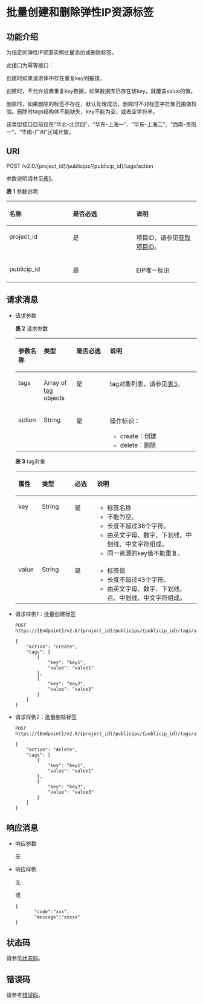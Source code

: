 # 批量创建和删除弹性IP资源标签<a name="eip_apitag_0004"></a>

## 功能介绍<a name="zh-cn_topic_0201534168_section16984350162413"></a>

为指定的弹性IP资源实例批量添加或删除标签。

此接口为幂等接口：

创建时如果请求体中存在重复key则报错。

创建时，不允许设置重复key数据，如果数据库已存在该key，就覆盖value的值。

删除时，如果删除的标签不存在，默认处理成功，删除时不对标签字符集范围做校验。删除时tags结构体不能缺失，key不能为空，或者空字符串。

该类型接口目前仅在“华北-北京四”、“华东-上海一”、“华东-上海二”、“西南-贵阳一”、“华南-广州”区域开放。

## URI<a name="zh-cn_topic_0201534168_section49844500244"></a>

POST /v2.0/\{project\_id\}/publicips/\{publicip\_id\}/tags/action

参数说明请参见[表1](#zh-cn_topic_0201534168_table27380479)。

**表 1**  参数说明

<a name="zh-cn_topic_0201534168_table27380479"></a>
<table><thead align="left"><tr id="zh-cn_topic_0201534168_row28751554"><th class="cellrowborder" valign="top" width="33.33333333333333%" id="mcps1.2.4.1.1"><p id="zh-cn_topic_0201534168_p47174532"><a name="zh-cn_topic_0201534168_p47174532"></a><a name="zh-cn_topic_0201534168_p47174532"></a>名称</p>
</th>
<th class="cellrowborder" valign="top" width="33.33333333333333%" id="mcps1.2.4.1.2"><p id="zh-cn_topic_0201534168_p63040734"><a name="zh-cn_topic_0201534168_p63040734"></a><a name="zh-cn_topic_0201534168_p63040734"></a>是否必选</p>
</th>
<th class="cellrowborder" valign="top" width="33.33333333333333%" id="mcps1.2.4.1.3"><p id="zh-cn_topic_0201534168_p6025849"><a name="zh-cn_topic_0201534168_p6025849"></a><a name="zh-cn_topic_0201534168_p6025849"></a>说明</p>
</th>
</tr>
</thead>
<tbody><tr id="zh-cn_topic_0201534168_row18331773"><td class="cellrowborder" valign="top" width="33.33333333333333%" headers="mcps1.2.4.1.1 "><p id="zh-cn_topic_0201534168_p8478608"><a name="zh-cn_topic_0201534168_p8478608"></a><a name="zh-cn_topic_0201534168_p8478608"></a>project_id</p>
</td>
<td class="cellrowborder" valign="top" width="33.33333333333333%" headers="mcps1.2.4.1.2 "><p id="zh-cn_topic_0201534168_p15678685"><a name="zh-cn_topic_0201534168_p15678685"></a><a name="zh-cn_topic_0201534168_p15678685"></a>是</p>
</td>
<td class="cellrowborder" valign="top" width="33.33333333333333%" headers="mcps1.2.4.1.3 "><p id="zh-cn_topic_0201534168_p10487112"><a name="zh-cn_topic_0201534168_p10487112"></a><a name="zh-cn_topic_0201534168_p10487112"></a>项目ID，请参见<a href="获取项目ID.md#eip_api06_0004">获取项目ID</a>。</p>
</td>
</tr>
<tr id="zh-cn_topic_0201534168_row21254748"><td class="cellrowborder" valign="top" width="33.33333333333333%" headers="mcps1.2.4.1.1 "><p id="zh-cn_topic_0201534168_p43913021"><a name="zh-cn_topic_0201534168_p43913021"></a><a name="zh-cn_topic_0201534168_p43913021"></a>publicip_id</p>
</td>
<td class="cellrowborder" valign="top" width="33.33333333333333%" headers="mcps1.2.4.1.2 "><p id="zh-cn_topic_0201534168_p184914"><a name="zh-cn_topic_0201534168_p184914"></a><a name="zh-cn_topic_0201534168_p184914"></a>是</p>
</td>
<td class="cellrowborder" valign="top" width="33.33333333333333%" headers="mcps1.2.4.1.3 "><p id="zh-cn_topic_0201534168_p14978051"><a name="zh-cn_topic_0201534168_p14978051"></a><a name="zh-cn_topic_0201534168_p14978051"></a>EIP唯一标识</p>
</td>
</tr>
</tbody>
</table>

## 请求消息<a name="zh-cn_topic_0201534168_section1799117501243"></a>

-   请求参数

    **表 2**  请求参数

    <a name="zh-cn_topic_0201534168_table8992250172415"></a>
    <table><thead align="left"><tr id="zh-cn_topic_0201534168_row3711351132413"><th class="cellrowborder" valign="top" width="14.000000000000002%" id="mcps1.2.5.1.1"><p id="zh-cn_topic_0201534168_p471145111242"><a name="zh-cn_topic_0201534168_p471145111242"></a><a name="zh-cn_topic_0201534168_p471145111242"></a>参数名称</p>
    </th>
    <th class="cellrowborder" valign="top" width="18%" id="mcps1.2.5.1.2"><p id="zh-cn_topic_0201534168_p47115515247"><a name="zh-cn_topic_0201534168_p47115515247"></a><a name="zh-cn_topic_0201534168_p47115515247"></a>类型</p>
    </th>
    <th class="cellrowborder" valign="top" width="18.509999999999998%" id="mcps1.2.5.1.3"><p id="zh-cn_topic_0201534168_p10711051202417"><a name="zh-cn_topic_0201534168_p10711051202417"></a><a name="zh-cn_topic_0201534168_p10711051202417"></a>是否必选</p>
    </th>
    <th class="cellrowborder" valign="top" width="49.49%" id="mcps1.2.5.1.4"><p id="zh-cn_topic_0201534168_p117218511241"><a name="zh-cn_topic_0201534168_p117218511241"></a><a name="zh-cn_topic_0201534168_p117218511241"></a>说明</p>
    </th>
    </tr>
    </thead>
    <tbody><tr id="zh-cn_topic_0201534168_row572951152420"><td class="cellrowborder" valign="top" width="14.000000000000002%" headers="mcps1.2.5.1.1 "><p id="zh-cn_topic_0201534168_p17721851132411"><a name="zh-cn_topic_0201534168_p17721851132411"></a><a name="zh-cn_topic_0201534168_p17721851132411"></a>tags</p>
    </td>
    <td class="cellrowborder" valign="top" width="18%" headers="mcps1.2.5.1.2 "><p id="zh-cn_topic_0201534168_p072551172414"><a name="zh-cn_topic_0201534168_p072551172414"></a><a name="zh-cn_topic_0201534168_p072551172414"></a>Array of <a href="#zh-cn_topic_0201534168_table13242848193719">tag</a> objects</p>
    </td>
    <td class="cellrowborder" valign="top" width="18.509999999999998%" headers="mcps1.2.5.1.3 "><p id="zh-cn_topic_0201534168_p7721851162410"><a name="zh-cn_topic_0201534168_p7721851162410"></a><a name="zh-cn_topic_0201534168_p7721851162410"></a>是</p>
    </td>
    <td class="cellrowborder" valign="top" width="49.49%" headers="mcps1.2.5.1.4 "><p id="zh-cn_topic_0201534168_p67265110244"><a name="zh-cn_topic_0201534168_p67265110244"></a><a name="zh-cn_topic_0201534168_p67265110244"></a>tag对象列表，请参见<a href="#zh-cn_topic_0201534168_table13242848193719">表3</a>。</p>
    </td>
    </tr>
    <tr id="zh-cn_topic_0201534168_row57295120245"><td class="cellrowborder" valign="top" width="14.000000000000002%" headers="mcps1.2.5.1.1 "><p id="zh-cn_topic_0201534168_p572115152417"><a name="zh-cn_topic_0201534168_p572115152417"></a><a name="zh-cn_topic_0201534168_p572115152417"></a>action</p>
    </td>
    <td class="cellrowborder" valign="top" width="18%" headers="mcps1.2.5.1.2 "><p id="zh-cn_topic_0201534168_p12724511244"><a name="zh-cn_topic_0201534168_p12724511244"></a><a name="zh-cn_topic_0201534168_p12724511244"></a>String</p>
    </td>
    <td class="cellrowborder" valign="top" width="18.509999999999998%" headers="mcps1.2.5.1.3 "><p id="zh-cn_topic_0201534168_p3721951162417"><a name="zh-cn_topic_0201534168_p3721951162417"></a><a name="zh-cn_topic_0201534168_p3721951162417"></a>是</p>
    </td>
    <td class="cellrowborder" valign="top" width="49.49%" headers="mcps1.2.5.1.4 "><p id="zh-cn_topic_0201534168_p1562014114112"><a name="zh-cn_topic_0201534168_p1562014114112"></a><a name="zh-cn_topic_0201534168_p1562014114112"></a>操作标识：</p>
    <a name="zh-cn_topic_0201534168_ul2205152413110"></a><a name="zh-cn_topic_0201534168_ul2205152413110"></a><ul id="zh-cn_topic_0201534168_ul2205152413110"><li>create：创建</li><li>delete：删除</li></ul>
    </td>
    </tr>
    </tbody>
    </table>

    **表 3**  tag对象

    <a name="zh-cn_topic_0201534168_table13242848193719"></a>
    <table><thead align="left"><tr id="zh-cn_topic_0201534168_row13343144812379"><th class="cellrowborder" valign="top" width="13%" id="mcps1.2.5.1.1"><p id="zh-cn_topic_0201534168_p15343174853715"><a name="zh-cn_topic_0201534168_p15343174853715"></a><a name="zh-cn_topic_0201534168_p15343174853715"></a>属性</p>
    </th>
    <th class="cellrowborder" valign="top" width="18.060000000000002%" id="mcps1.2.5.1.2"><p id="zh-cn_topic_0201534168_p13431648163716"><a name="zh-cn_topic_0201534168_p13431648163716"></a><a name="zh-cn_topic_0201534168_p13431648163716"></a>类型</p>
    </th>
    <th class="cellrowborder" valign="top" width="12.24%" id="mcps1.2.5.1.3"><p id="zh-cn_topic_0201534168_p169809965412"><a name="zh-cn_topic_0201534168_p169809965412"></a><a name="zh-cn_topic_0201534168_p169809965412"></a>必选</p>
    </th>
    <th class="cellrowborder" valign="top" width="56.699999999999996%" id="mcps1.2.5.1.4"><p id="zh-cn_topic_0201534168_p11344748183719"><a name="zh-cn_topic_0201534168_p11344748183719"></a><a name="zh-cn_topic_0201534168_p11344748183719"></a>说明</p>
    </th>
    </tr>
    </thead>
    <tbody><tr id="zh-cn_topic_0201534168_row103449487379"><td class="cellrowborder" valign="top" width="13%" headers="mcps1.2.5.1.1 "><p id="zh-cn_topic_0201534168_p183469482373"><a name="zh-cn_topic_0201534168_p183469482373"></a><a name="zh-cn_topic_0201534168_p183469482373"></a>key</p>
    </td>
    <td class="cellrowborder" valign="top" width="18.060000000000002%" headers="mcps1.2.5.1.2 "><p id="zh-cn_topic_0201534168_p1434684863710"><a name="zh-cn_topic_0201534168_p1434684863710"></a><a name="zh-cn_topic_0201534168_p1434684863710"></a>String</p>
    </td>
    <td class="cellrowborder" valign="top" width="12.24%" headers="mcps1.2.5.1.3 "><p id="zh-cn_topic_0201534168_p298018911544"><a name="zh-cn_topic_0201534168_p298018911544"></a><a name="zh-cn_topic_0201534168_p298018911544"></a>是</p>
    </td>
    <td class="cellrowborder" valign="top" width="56.699999999999996%" headers="mcps1.2.5.1.4 "><a name="zh-cn_topic_0201534168_zh-cn_topic_0013935842_zh-cn_topic_0067805752_zh-cn_topic_0013859511_ul2321196023222"></a><a name="zh-cn_topic_0201534168_zh-cn_topic_0013935842_zh-cn_topic_0067805752_zh-cn_topic_0013859511_ul2321196023222"></a><ul id="zh-cn_topic_0201534168_zh-cn_topic_0013935842_zh-cn_topic_0067805752_zh-cn_topic_0013859511_ul2321196023222"><li>标签名称</li><li>不能为空。</li><li>长度不超过36个字符。</li><li>由英文字母、数字、下划线、中划线、中文字符组成。</li><li>同一资源的key值不能重复。</li></ul>
    </td>
    </tr>
    <tr id="zh-cn_topic_0201534168_row2346548163714"><td class="cellrowborder" valign="top" width="13%" headers="mcps1.2.5.1.1 "><p id="zh-cn_topic_0201534168_p1134624816377"><a name="zh-cn_topic_0201534168_p1134624816377"></a><a name="zh-cn_topic_0201534168_p1134624816377"></a>value</p>
    </td>
    <td class="cellrowborder" valign="top" width="18.060000000000002%" headers="mcps1.2.5.1.2 "><p id="zh-cn_topic_0201534168_p234619483371"><a name="zh-cn_topic_0201534168_p234619483371"></a><a name="zh-cn_topic_0201534168_p234619483371"></a>String</p>
    </td>
    <td class="cellrowborder" valign="top" width="12.24%" headers="mcps1.2.5.1.3 "><p id="zh-cn_topic_0201534168_p209805915417"><a name="zh-cn_topic_0201534168_p209805915417"></a><a name="zh-cn_topic_0201534168_p209805915417"></a>是</p>
    </td>
    <td class="cellrowborder" valign="top" width="56.699999999999996%" headers="mcps1.2.5.1.4 "><a name="zh-cn_topic_0201534168_zh-cn_topic_0013935842_zh-cn_topic_0067805752_zh-cn_topic_0013859511_ul6706750105539"></a><a name="zh-cn_topic_0201534168_zh-cn_topic_0013935842_zh-cn_topic_0067805752_zh-cn_topic_0013859511_ul6706750105539"></a><ul id="zh-cn_topic_0201534168_zh-cn_topic_0013935842_zh-cn_topic_0067805752_zh-cn_topic_0013859511_ul6706750105539"><li>标签值</li><li>长度不超过43个字符。</li><li>由英文字母、数字、下划线、点、中划线、中文字符组成。</li></ul>
    </td>
    </tr>
    </tbody>
    </table>


-   请求样例1：批量创建标签

    ```
    POST https://{Endpoint}/v2.0/{project_id}/publicips/{publicip_id}/tags/action
    
    {
        "action": "create",
        "tags": [
            {
                "key": "key1",
                "value": "value1"
            },
            {
                "key": "key2",
                "value": "value3"
            }
        ]
    }
    ```


-   请求样例2：批量删除标签

    ```
    POST https://{Endpoint}/v2.0/{project_id}/publicips/{publicip_id}/tags/action
    
    {
        "action": "delete",
        "tags": [
            {
                "key": "key1",
                "value": "value1"
            },
            {
                "key": "key2",
                "value": "value3"
            }
        ]
    }
    ```


## 响应消息<a name="zh-cn_topic_0201534168_section173510241"></a>

-   响应参数

    无

-   响应样例

    无

    或

    ```
    {
           "code":"xxx",
           "message":"xxxxx"
    }
    ```


## 状态码<a name="zh-cn_topic_0201534168_section31981619"></a>

请参见[状态码](状态码.md#eip_api05_0001)。

## 错误码<a name="zh-cn_topic_0201534168_section85821649202813"></a>

请参考[错误码](错误码.md)。

